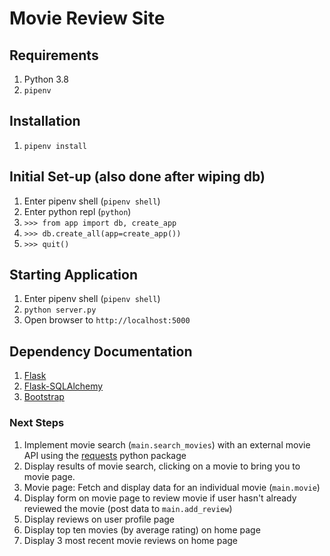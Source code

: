# Movie Review Site

## Requirements

1. Python 3.8
2. `pipenv`

## Installation

1. `pipenv install`

## Initial Set-up (also done after wiping db)

1. Enter pipenv shell (`pipenv shell`)
2. Enter python repl (`python`)
3. `>>> from app import db, create_app`
4. `>>> db.create_all(app=create_app())`
5. `>>> quit()`

## Starting Application

1. Enter pipenv shell (`pipenv shell`)
2. `python server.py`
3. Open browser to `http://localhost:5000`

## Dependency Documentation

1. [Flask](https://flask.palletsprojects.com/en/2.0.x/)
2. [Flask-SQLAlchemy](https://flask-sqlalchemy.palletsprojects.com/en/2.x/)
3. [Bootstrap](https://getbootstrap.com/docs/5.0/getting-started/introduction/)

### Next Steps

1. Implement movie search (`main.search_movies`) with an external movie API using the [requests](https://docs.python-requests.org/en/latest/user/quickstart/) python package
2. Display results of movie search, clicking on a movie to bring you to movie page.
3. Movie page: Fetch and display data for an individual movie (`main.movie`)
4. Display form on movie page to review movie if user hasn't already reviewed the movie (post data to `main.add_review`)
5. Display reviews on user profile page
6. Display top ten movies (by average rating) on home page
7. Display 3 most recent movie reviews on home page
